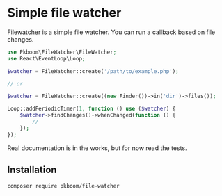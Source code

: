 # Simple file watcher

Filewatcher is a simple file watcher. You can run a callback based on file changes.

```php
use Pkboom\FileWatcher\FileWatcher;
use React\EventLoop\Loop;

$watcher = FileWatcher::create('/path/to/example.php');

// or

$watcher = FileWatcher::create((new Finder())->in('dir')->files());

Loop::addPeriodicTimer(1, function () use ($watcher) {
    $watcher->findChanges()->whenChanged(function () {
        //
    });
});
```

Real documentation is in the works, but for now read the tests.

## Installation

```bash
composer require pkboom/file-watcher
```
